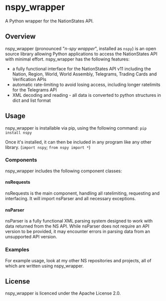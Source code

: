 # nspy_wrapper
A Python wrapper for the NationStates API.

## Overview
nspy_wrapper (pronounced "*n-spy wrapper*", installed as ``nspy``) is an open source library allowing Python applications to access the NationStates API with minimal effort.
nspy_wrapper has the following features:
* a fully functional interface for the NationStates API v11 including the Nation, Region, World, World Assembly, Telegrams, Trading Cards and Verification APIs
* automatic rate-limiting to avoid losing access, including longer ratelimits for the Telegrams API
* XML decoding and reading - all data is converted to python structures in dict and list format

## Usage
nspy_wrapper is installable via pip, using the following command:
``pip install nspy``

Once it's installed, it can then be included in any program like any other library. (``import nspy``; ``from nspy import *``) 

### Components
nspy_wrapper includes the following component classes:
#### nsRequests
nsRequests is the main component, handling all ratelimiting, requesting and interfacing. It will import nsParser and all necessary exceptions.
#### nsParser
nsParser is a fully functional XML parsing system designed to work with data returned from the NS API. While nsParser does not require an API version to be provided, it may encounter errors in parsing data from an unsupported API version.

### Examples
For example usage, look at my other NS repositories and projects, all of which are written using nspy_wrapper.

## License
nspy_wrapper is licenced under the Apache License 2.0.
